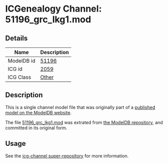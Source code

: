 # ICGenealogy Channel: 51196\_grc\_lkg1.mod

## Details

Name | Description
---- | -----------
ModelDB id | [51196](http://senselab.med.yale.edu/ModelDB/ShowModel.cshtml?model=51196)
ICG id | [2059](http://icg.neurotheory.ox.ac.uk/channels/other/2059)
ICG Class | [Other](http://icg.neurotheory.ox.ac.uk/channels/other)

## Description

This is a single channel model file that was originally part of a [published model on the ModelDB website](http://senselab.med.yale.edu/mModelDB/ShowModel.cshtml?model=51196).

The file [51196\_grc\_lkg1.mod](51196_grc_lkg1.mod) was extrated from [the ModelDB repository](http://senselab.med.yale.edu/ModelDB/ShowModel.cshtml?model=51196), and committed in its original form.

## Usage

See the [icg-channel super-repository](https://github.com/icgenealogy/icg-channels) for more information.